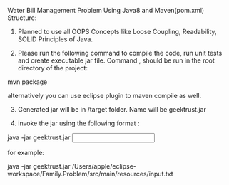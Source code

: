 Water Bill Management Problem Using Java8 and Maven(pom.xml) Structure:

1. Planned to use all OOPS Concepts like Loose Coupling, Readability, SOLID Principles of Java.

2. Please run the following command to compile the code, run unit tests and create executable jar file. Command , should be run in the root directory of the project:

mvn package

alternatively you can use eclipse plugin to maven compile as well.

3. Generated jar will be in /target folder. Name will be geektrust.jar

4. invoke the jar using the following format :

java -jar geektrust.jar <input file full path>


for example: 

java -jar geektrust.jar /Users/apple/eclipse-workspace/Family.Problem/src/main/resources/input.txt

